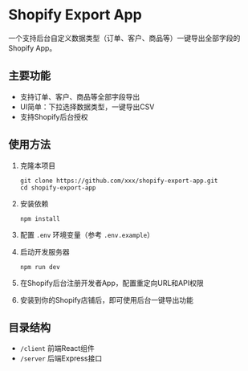 # Shopify Export App

一个支持后台自定义数据类型（订单、客户、商品等）一键导出全部字段的Shopify App。

## 主要功能
- 支持订单、客户、商品等全部字段导出
- UI简单：下拉选择数据类型，一键导出CSV
- 支持Shopify后台授权

## 使用方法

1. 克隆本项目
   ```
   git clone https://github.com/xxx/shopify-export-app.git
   cd shopify-export-app
   ```

2. 安装依赖
   ```
   npm install
   ```

3. 配置 `.env` 环境变量（参考 `.env.example`）

4. 启动开发服务器
   ```
   npm run dev
   ```

5. 在Shopify后台注册开发者App，配置重定向URL和API权限

6. 安装到你的Shopify店铺后，即可使用后台一键导出功能

## 目录结构
- `/client` 前端React组件
- `/server` 后端Express接口
